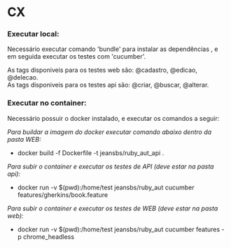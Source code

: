 # CX

### Executar local:

Necessário executar comando 'bundle' para instalar as dependências , e em seguida executar os testes com 'cucumber'.  

As tags disponiveis para os testes web são: @cadastro, @edicao, @delecao.  
As tags disponiveis para os testes api são: @criar, @buscar, @alterar.  

### Executar no container:

Necessário possuir o docker instalado, e executar os comandos a seguir:  

*Para buildar a imagem do docker executar comando abaixo dentro da pasta WEB:*
* docker build -f Dockerfile -t jeansbs/ruby_aut_api .  

*Para subir o container e executar os testes de API (deve estar na pasta api):*  
* docker run -v $(pwd):/home/test jeansbs/ruby_aut cucumber features/gherkins/book.feature  

*Para subir o container e executar os testes de WEB (deve estar na pasta web):*  
* docker run -v $(pwd):/home/test jeansbs/ruby_aut cucumber features -p chrome_headless



